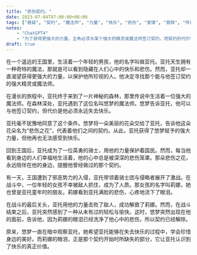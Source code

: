 ```yaml
---
title: "悲伤契约。"
date: 2023-07-04T07:00:00+08:00
tags: ["悬疑", "契约", "魔法师", "力量", "快乐", "悲伤", "爱情", "救赎", "传说", "成长", "ChatGPT"]
notes:
    - "ChatGPT4"
    - "为了获得更强大的力量，主角必须与某个强大的精灵或魔法师签订契约，而契约的代价往往是极高的，可能需要永远失去快乐。主角毫不不后悔。"
draft: true
---
```


在一个遥远的王国里，生活着一个年轻的男孩，他的名字叫做亚托。亚托天生拥有一种奇特的魔法，那就是可以看到隐藏在人们心中的快乐和悲伤。然而，亚托却一直渴望获得更强大的力量，以保护他所珍视的人。他决定寻找那个能与他签订契约的强大精灵或魔法师。

在漫长的旅程中，亚托终于来到了一片神秘的森林，那里传说中生活着一位强大的魔法师。在森林深处，亚托遇到了这位名叫悠梦的魔法师。悠梦告诉亚托，他可以与他签订契约，但代价是他必须永远失去快乐。

亚托毫不犹豫地同意了这个条件。悠梦将一朵美丽的花朵交给了亚托，告诉他这朵花朵名为“悲伤之花”，代表着他们之间的契约。从此，亚托获得了悠梦赋予的强大力量，但他再也无法感受到快乐。

回到王国后，亚托成为了一位英勇的骑士，用他的力量保护着国民。然而，每当他看到身边的人们幸福地生活着，他的心中总是被深深的悲伤笼罩。那朵悲伤之花，永远陪伴在他的身边，提醒他曾经做过的那个契约。

有一天，王国遭到了邪恶势力的入侵，亚托带领着骑士团与侵略者展开了激战。在战斗中，一位年轻的女孩不幸被敌人抓住，成为了人质。那女孩的名字叫莉娜，她也曾是亚托童年时的朋友。莉娜看到亚托满脸的悲伤，心疼地流下了眼泪。

在战斗的最后关头，亚托用他的力量击败了敌人，成功解救了莉娜。然而，在战斗结束之后，亚托突然感到了一种从未有过的轻松与愉快。这时，悠梦突然出现在他的面前，告诉他，因为莉娜的眼泪已经洗净了他心中的悲伤，所以契约已经解除。

原来，悠梦一直在暗中观察亚托，她希望亚托能够在失去快乐的过程中，学会珍惜身边的美好。而莉娜的眼泪，正是那个契约开始时所缺失的部分，它让亚托认识到了快乐的真正价值。